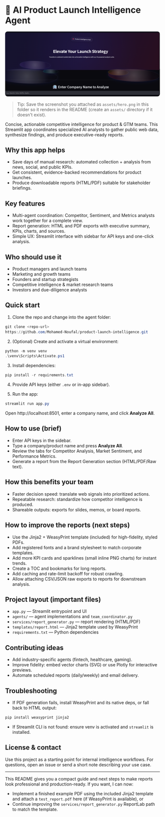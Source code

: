 # 🚀 AI Product Launch Intelligence Agent



<p align="center">
	<img src="assets/hero.png" alt="Product Intelligence Hub" style="max-width:100%; height:auto; border-radius:8px;" />
</p>

> Tip: Save the screenshot you attached as `assets/hero.png` in this folder so it renders in the README (create an `assets/` directory if it doesn't exist).

Concise, actionable competitive intelligence for product & GTM teams. This Streamlit app coordinates specialized AI analysts to gather public web data, synthesize findings, and produce executive-ready reports.

## Why this app helps
- Save days of manual research: automated collection + analysis from news, social, and public KPIs.
- Get consistent, evidence-backed recommendations for product launches.
- Produce downloadable reports (HTML/PDF) suitable for stakeholder briefings.

## Key features
- Multi-agent coordination: Competitor, Sentiment, and Metrics analysts work together for a complete view.
- Report generation: HTML and PDF exports with executive summary, KPIs, charts, and sources.
- Simple UX: Streamlit interface with sidebar for API keys and one-click analysis.

## Who should use it
- Product managers and launch teams
- Marketing and growth teams
- Founders and startup strategists
- Competitive intelligence & market research teams
- Investors and due-diligence analysts

## Quick start
1. Clone the repo and change into the agent folder:

```powershell
git clone <repo-url>
https://github.com/Mohamed-Noufal/product-launch-intelligence.git
```

2. (Optional) Create and activate a virtual environment:

```powershell
python -m venv venv
.\venv\Scripts\Activate.ps1
```

3. Install dependencies:

```powershell
pip install -r requirements.txt
```

4. Provide API keys (either `.env` or in-app sidebar).

5. Run the app:

```powershell
streamlit run app.py
```

Open http://localhost:8501, enter a company name, and click **Analyze All**.

## How to use (brief)
- Enter API keys in the sidebar.
- Type a company/product name and press **Analyze All**.
- Review the tabs for Competitor Analysis, Market Sentiment, and Performance Metrics.
- Generate a report from the Report Generation section (HTML/PDF/Raw text).

## How this benefits your team
- Faster decision speed: translate web signals into prioritized actions.
- Repeatable research: standardize how competitor intelligence is produced.
- Shareable outputs: exports for slides, memos, or board reports.

## How to improve the reports (next steps)
- Use the Jinja2 + WeasyPrint template (included) for high-fidelity, styled PDFs.
- Add registered fonts and a brand stylesheet to match corporate templates.
- Add more KPI cards and sparklines (small inline PNG charts) for instant trends.
- Create a TOC and bookmarks for long reports.
- Add caching and rate-limit backoff for robust crawling.
- Allow attaching CSV/JSON raw exports to reports for downstream analysis.

## Project layout (important files)
- `app.py` — Streamlit entrypoint and UI
- `agents/` — agent implementations and `team_coordinator.py`
- `services/report_generator.py` — report rendering (HTML/PDF)
- `templates/report.html` — Jinja2 template used by WeasyPrint
- `requirements.txt` — Python dependencies

## Contributing ideas
- Add industry-specific agents (fintech, healthcare, gaming).
- Improve fidelity: embed vector charts (SVG) or use Plotly for interactive previews.
- Automate scheduled reports (daily/weekly) and email delivery.

## Troubleshooting
- If PDF generation fails, install WeasyPrint and its native deps, or fall back to HTML output:

```powershell
pip install weasyprint jinja2
```

- If Streamlit CLI is not found: ensure venv is activated and `streamlit` is installed.

## License & contact
Use this project as a starting point for internal intelligence workflows. For questions, open an issue or send a short note describing your use case.

---

This README gives you a compact guide and next steps to make reports look professional and production-ready. If you want, I can now:
- Implement a finished example PDF using the included Jinja2 template and attach a `test_report.pdf` here (if WeasyPrint is available), or
- Continue improving the `services/report_generator.py` ReportLab path to match the template.

